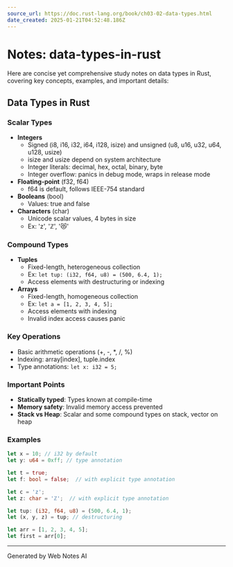 ```yaml
---
source_url: https://doc.rust-lang.org/book/ch03-02-data-types.html
date_created: 2025-01-21T04:52:48.186Z
---
```


# Notes: data-types-in-rust

Here are concise yet comprehensive study notes on data types in Rust, covering key concepts, examples, and important details:

## Data Types in Rust

### Scalar Types

- **Integers**
    - Signed (i8, i16, i32, i64, i128, isize) and unsigned (u8, u16, u32, u64, u128, usize)
    - isize and usize depend on system architecture
    - Integer literals: decimal, hex, octal, binary, byte
    - Integer overflow: panics in debug mode, wraps in release mode
- **Floating-point** (f32, f64)
    - f64 is default, follows IEEE-754 standard
- **Booleans** (bool)
    - Values: true and false
- **Characters** (char)
    - Unicode scalar values, 4 bytes in size
    - Ex: 'z', 'ℤ', '😻'

### Compound Types

- **Tuples**
    - Fixed-length, heterogeneous collection
    - Ex: `let tup: (i32, f64, u8) = (500, 6.4, 1);`
    - Access elements with destructuring or indexing
- **Arrays**
    - Fixed-length, homogeneous collection
    - Ex: `let a = [1, 2, 3, 4, 5];`
    - Access elements with indexing
    - Invalid index access causes panic

### Key Operations

- Basic arithmetic operations (+, -, *, /, %)
- Indexing: array[index], tuple.index
- Type annotations: `let x: i32 = 5;`

### Important Points

- **Statically typed**: Types known at compile-time
- **Memory safety**: Invalid memory access prevented
- **Stack vs Heap**: Scalar and some compound types on stack, vector on heap

### Examples

```rust
let x = 10; // i32 by default
let y: u64 = 0xff; // type annotation

let t = true;
let f: bool = false;  // with explicit type annotation

let c = 'z';
let z: char = 'ℤ';  // with explicit type annotation

let tup: (i32, f64, u8) = (500, 6.4, 1);
let (x, y, z) = tup; // destructuring

let arr = [1, 2, 3, 4, 5];
let first = arr[0];
```

---
Generated by Web Notes AI
